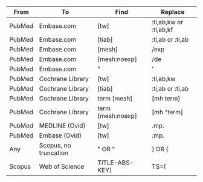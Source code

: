 
| From  | To | Find | Replace |
| ---- | -- | ---- | ------- |
| PubMed | Embase.com  | [tw] | :ti,ab,kw or :ti,ab,kf |
| PubMed | Embase.com  | [tiab] | :ti,ab or :ti,ab |
| PubMed | Embase.com  | [mesh] | /exp |
| PubMed | Embase.com  | [mesh:noexp] | /de |
| PubMed | Embase.com  | " | ' |
| PubMed | Cochrane Library  | [tw] | :ti,ab,kw |
| PubMed | Cochrane Library  | [tiab] | :ti,ab or :ti,ab |
| PubMed | Cochrane Library | term [mesh] | [mh term] |
| PubMed | Cochrane Library  | term [mesh:noexp] | [mh ^term]|
| PubMed | MEDLINE (Ovid) | [tw] | .mp. |
| PubMed | Embase (Ovid) | [tw] | .mp. |
| Any | Scopus, no truncation | " OR " | } OR { |
| Scopus | Web of Science | TITLE-ABS-KEY( | TS=( |




